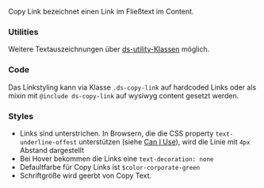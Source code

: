 Copy Link bezeichnet einen Link im Fließtext im Content.

### Utilities  
Weitere Textauszeichnungen über [ds-utility-Klassen](#group-utilities-component-typography-utilities) möglich.

### Code
Das Linkstyling kann via Klasse `.ds-copy-link` auf hardcoded Links oder als mixin mit `@include ds-copy-link` auf wysiwyg content gesetzt werden.

### Styles  
- Links sind unterstrichen. In Browsern, die die CSS property `text-underline-offest` unterstützen (siehe [Can I Use](https://caniuse.com/?search=text-underline)), wird die Linie mit `4px` Abstand dargestellt
- Bei Hover bekommen die Links eine `text-decoration: none`
- Defaultfarbe für Copy Links ist `$color-corporate-green`
- Schriftgröße wird geerbt von Copy Text. 
